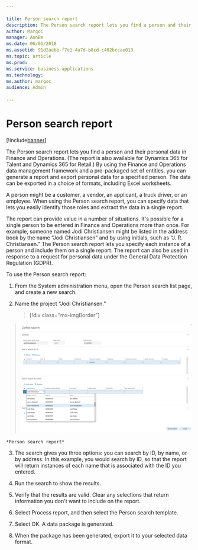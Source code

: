 ```yaml
---

title: Person search report
description: The Person search report lets you find a person and their personal data in Finance and Operations.
author: MargoC
manager: AnnBe
ms.date: 06/01/2018
ms.assetid: 91d2aebb-f7e1-4a7d-b8cd-c402bccae013
ms.topic: article
ms.prod: 
ms.service: business-applications
ms.technology: 
ms.author: margoc
audience: Admin

---
```

#  Person search report




[!include[banner](../../includes/banner.md)]

The Person search report lets you find a person and their personal data in
Finance and Operations. (The report is also available for Dynamics 365 for
Talent and Dynamics 365 for Retail.) By using the Finance and Operations data
management framework and a pre-packaged set of entities, you can generate a
report and export personal data for a specified person. The data can be exported
in a choice of formats, including Excel worksheets.

A person might be a customer, a vendor, an applicant, a truck driver, or an
employee. When using the Person search report, you can specify data that lets
you easily identify those roles and extract the data in a single report.

The report can provide value in a number of situations. It's possible for a
single person to be entered in Finance and Operations more than once. For
example, someone named Jodi Christiansen might be listed in the address book by
the name “Jodi Christiansen” and by using initials, such as “J. R.
Christiansen.” The Person search report lets you specify each instance of a
person and include them on a single report. The report can also be used in
response to a request for personal data under the General Data Protection
Regulation (GDPR).

To use the Person search report:

1.  From the System administration menu, open the Person search list page, and
    create a new search.

2.  Name the project “Jodi Christiansen.”

    > [!div class="mx-imgBorder"] 
> ![A screenshot showing the person search report](media/person-search-report-1.png "A screenshot showing the person search report")
    <!-- FO_Person_Search_Report_A.png -->


    *Person search report*

3.  The search gives you three options: you can search by ID, by name, or by
    address. In this example, you would search by ID, so that the report will
    return instances of each name that is associated with the ID you entered.

4.  Run the search to show the results.

5.  Verify that the results are valid. Clear any selections that return
    information you don't want to include on the report.

6.  Select Process report, and then select the Person search template.

7.  Select OK. A data package is generated.

8.  When the package has been generated, export it to your selected data format.
